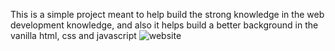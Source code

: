 This is a simple project meant to help build the strong knowledge in the web development knowledge, and also it helps build a better background in the vanilla html, css and javascript
![website](https://github.com/l-isaro/alu-web-development/assets/144017545/16927569-4084-4feb-80ac-a4add18047a6)
